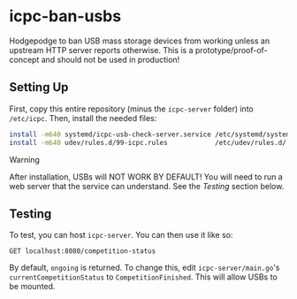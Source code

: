 # icpc-ban-usbs

Hodgepodge to ban USB mass storage devices from working unless an upstream HTTP
server reports otherwise. This is a prototype/proof-of-concept and should not
be used in production!

## Setting Up

First, copy this entire repository (minus the `icpc-server` folder) into
`/etc/icpc`.  Then, install the needed files:

```sh
install -m640 systemd/icpc-usb-check-server.service /etc/systemd/system/
install -m640 udev/rules.d/99-icpc.rules            /etc/udev/rules.d/
```

> [!WARNING]
> After installation, USBs will NOT WORK BY DEFAULT! You will need to run a web
> server that the service can understand. See the *Testing* section below.

## Testing

To test, you can host `icpc-server`. You can then use it like so:

```
GET localhost:8080/competition-status
```

By default, `ongoing` is returned. To change this, edit `icpc-server/main.go`'s
`currentCompetitionStatus` to `CompetitionFinished`. This will allow USBs to be
mounted.
